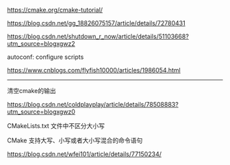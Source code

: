 https://cmake.org/cmake-tutorial/

https://blog.csdn.net/gg_18826075157/article/details/72780431

https://blog.csdn.net/shutdown_r_now/article/details/51103668?utm_source=blogxgwz2

autoconf: configure scripts

https://www.cnblogs.com/flyfish10000/articles/1986054.html

---

清空cmake的输出

https://blog.csdn.net/coldplayplay/article/details/78508883?utm_source=blogxgwz0

CMakeLists.txt 文件中不区分大小写

CMake 支持大写、小写或者大小写混合的命令语句

https://blog.csdn.net/wfei101/article/details/77150234/


